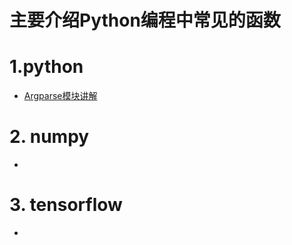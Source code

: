 主要介绍Python编程中常见的函数
=========================
# 1.python  
* [Argparse模块讲解](https://www.jianshu.com/p/00425f6c0936)

# 2. numpy
* 
# 3. tensorflow
* 